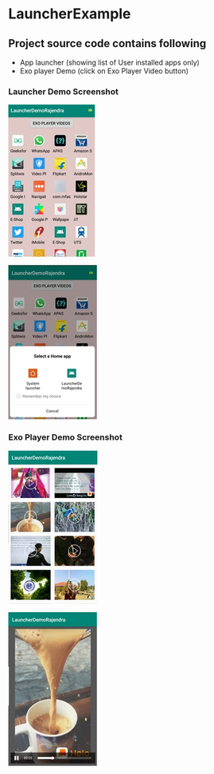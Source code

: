 # LauncherExample
## Project source code contains following
 - App launcher (showing list of User installed apps only)
 - Exo player Demo (click on Exo Player Video button)
 
 ### Launcher Demo Screenshot
 ![image](./screenshots/IMG_20200222_123558.jpg)
 
 ![image](./screenshots/IMG_20200222_123526.jpg)
 
  ### Exo Player Demo Screenshot
 ![image](./screenshots/IMG_20200222_001836.jpg)
 
 ![image](./screenshots/IMG_20200222_001857.jpg)
